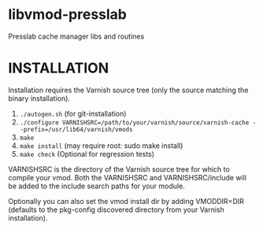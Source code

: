 libvmod-presslab
================

Presslab cache manager libs and routines

INSTALLATION
============

Installation requires the Varnish source tree (only the source matching the
binary installation).

1. `./autogen.sh`  (for git-installation)
2. `./configure VARNISHSRC=/path/to/your/varnish/source/varnish-cache --prefix=/usr/lib64/varnish/vmods`
3. `make`
4. `make install` (may require root: sudo make install)
5. `make check` (Optional for regression tests)

VARNISHSRC is the directory of the Varnish source tree for which to
compile your vmod. Both the VARNISHSRC and VARNISHSRC/include
will be added to the include search paths for your module.

Optionally you can also set the vmod install dir by adding VMODDIR=DIR
(defaults to the pkg-config discovered directory from your Varnish
installation).

